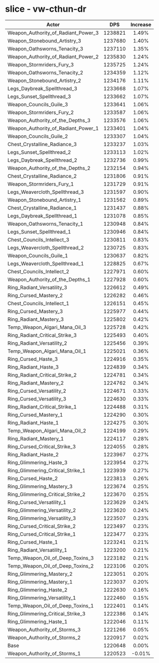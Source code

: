 # slice - vw-cthun-dr
| Actor | DPS | Increase |
|---|:---:|:---:|
|Weapon_Authority_of_Radiant_Power_3|1238821|1.49%|
|Weapon_Stonebound_Artistry_3|1237680|1.40%|
|Weapon_Oathsworns_Tenacity_3|1237110|1.35%|
|Weapon_Authority_of_Radiant_Power_2|1235830|1.24%|
|Weapon_Stormriders_Fury_3|1235725|1.24%|
|Weapon_Oathsworns_Tenacity_2|1234359|1.12%|
|Weapon_Stonebound_Artistry_2|1234176|1.11%|
|Legs_Daybreak_Spellthread_3|1233668|1.07%|
|Legs_Sunset_Spellthread_3|1233662|1.07%|
|Weapon_Councils_Guile_3|1233641|1.06%|
|Weapon_Stormriders_Fury_2|1233587|1.06%|
|Weapon_Authority_of_the_Depths_3|1233576|1.06%|
|Weapon_Authority_of_Radiant_Power_1|1233401|1.04%|
|Weapon_Councils_Guile_2|1233307|1.04%|
|Chest_Crystalline_Radiance_3|1233237|1.03%|
|Legs_Sunset_Spellthread_2|1233113|1.02%|
|Legs_Daybreak_Spellthread_2|1232736|0.99%|
|Weapon_Authority_of_the_Depths_2|1232154|0.94%|
|Chest_Crystalline_Radiance_2|1231806|0.91%|
|Weapon_Stormriders_Fury_1|1231729|0.91%|
|Legs_Weavercloth_Spellthread_3|1231597|0.90%|
|Weapon_Stonebound_Artistry_1|1231562|0.89%|
|Chest_Crystalline_Radiance_1|1231437|0.88%|
|Legs_Daybreak_Spellthread_1|1231078|0.85%|
|Weapon_Oathsworns_Tenacity_1|1230948|0.84%|
|Legs_Sunset_Spellthread_1|1230946|0.84%|
|Chest_Councils_Intellect_3|1230811|0.83%|
|Legs_Weavercloth_Spellthread_2|1230725|0.83%|
|Weapon_Councils_Guile_1|1230637|0.82%|
|Legs_Weavercloth_Spellthread_1|1228825|0.67%|
|Chest_Councils_Intellect_2|1227971|0.60%|
|Weapon_Authority_of_the_Depths_1|1227928|0.60%|
|Ring_Radiant_Versatility_3|1226612|0.49%|
|Ring_Cursed_Mastery_2|1226282|0.46%|
|Chest_Councils_Intellect_1|1226151|0.45%|
|Ring_Cursed_Mastery_3|1225977|0.44%|
|Ring_Radiant_Mastery_3|1225802|0.42%|
|Temp_Weapon_Algari_Mana_Oil_3|1225728|0.42%|
|Ring_Radiant_Critical_Strike_3|1225493|0.40%|
|Ring_Radiant_Versatility_2|1225456|0.39%|
|Temp_Weapon_Algari_Mana_Oil_1|1225021|0.36%|
|Ring_Cursed_Haste_3|1224916|0.35%|
|Ring_Radiant_Haste_3|1224839|0.34%|
|Ring_Radiant_Critical_Strike_2|1224781|0.34%|
|Ring_Radiant_Mastery_2|1224762|0.34%|
|Ring_Cursed_Versatility_2|1224671|0.33%|
|Ring_Cursed_Versatility_3|1224630|0.33%|
|Ring_Radiant_Critical_Strike_1|1224488|0.31%|
|Ring_Cursed_Mastery_1|1224290|0.30%|
|Ring_Radiant_Haste_1|1224275|0.30%|
|Temp_Weapon_Algari_Mana_Oil_2|1224199|0.29%|
|Ring_Radiant_Mastery_1|1224117|0.28%|
|Ring_Cursed_Critical_Strike_3|1224055|0.28%|
|Ring_Radiant_Haste_2|1223967|0.27%|
|Ring_Glimmering_Haste_3|1223954|0.27%|
|Ring_Glimmering_Critical_Strike_1|1223939|0.27%|
|Ring_Cursed_Haste_2|1223813|0.26%|
|Ring_Glimmering_Mastery_3|1223674|0.25%|
|Ring_Glimmering_Critical_Strike_2|1223670|0.25%|
|Ring_Cursed_Versatility_1|1223629|0.24%|
|Ring_Glimmering_Versatility_2|1223620|0.24%|
|Ring_Glimmering_Versatility_3|1223507|0.23%|
|Ring_Cursed_Critical_Strike_2|1223497|0.23%|
|Ring_Cursed_Critical_Strike_1|1223477|0.23%|
|Ring_Cursed_Haste_1|1223241|0.21%|
|Ring_Radiant_Versatility_1|1223200|0.21%|
|Temp_Weapon_Oil_of_Deep_Toxins_3|1223182|0.21%|
|Temp_Weapon_Oil_of_Deep_Toxins_2|1223106|0.20%|
|Ring_Glimmering_Mastery_2|1223051|0.20%|
|Ring_Glimmering_Mastery_1|1223037|0.20%|
|Ring_Glimmering_Haste_2|1222630|0.16%|
|Ring_Glimmering_Versatility_1|1222460|0.15%|
|Temp_Weapon_Oil_of_Deep_Toxins_1|1222401|0.14%|
|Ring_Glimmering_Critical_Strike_3|1222386|0.14%|
|Ring_Glimmering_Haste_1|1222046|0.11%|
|Weapon_Authority_of_Storms_3|1221266|0.05%|
|Weapon_Authority_of_Storms_2|1220917|0.02%|
|Base|1220648|0.00%|
|Weapon_Authority_of_Storms_1|1220523|-0.01%|
